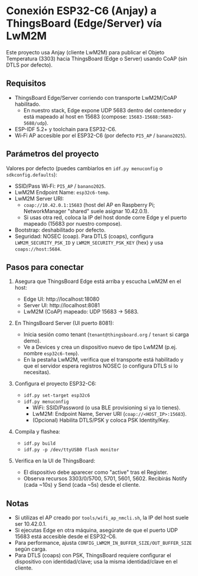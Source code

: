 # Conexión ESP32-C6 (Anjay) a ThingsBoard (Edge/Server) vía LwM2M

Este proyecto usa Anjay (cliente LwM2M) para publicar el Objeto Temperatura (3303) hacia ThingsBoard (Edge o Server) usando CoAP (sin DTLS por defecto).

## Requisitos
- ThingsBoard Edge/Server corriendo con transporte LwM2M/CoAP habilitado.
  - En nuestro stack, Edge expone UDP 5683 dentro del contenedor y está mapeado al host en 15683 (compose: `15683-15688:5683-5688/udp`).
- ESP-IDF 5.2+ y toolchain para ESP32-C6.
- Wi‑Fi AP accesible por el ESP32-C6 (por defecto `PI5_AP` / `banano2025`).

## Parámetros del proyecto
Valores por defecto (puedes cambiarlos en `idf.py menuconfig` o `sdkconfig.defaults`):
- SSID/Pass Wi‑Fi: `PI5_AP` / `banano2025`.
- LwM2M Endpoint Name: `esp32c6-temp`.
- LwM2M Server URI:
  - `coap://10.42.0.1:15683` (host del AP en Raspberry Pi; NetworkManager "shared" suele asignar 10.42.0.1).
  - Si usas otra red, coloca la IP del host donde corre Edge y el puerto mapeado (15683 por nuestro compose).
- Bootstrap: deshabilitado por defecto.
- Seguridad: NOSEC (coap). Para DTLS (coaps), configura `LWM2M_SECURITY_PSK_ID` y `LWM2M_SECURITY_PSK_KEY` (hex) y usa `coaps://host:5684`.

## Pasos para conectar
1) Asegura que ThingsBoard Edge está arriba y escucha LwM2M en el host:
   - Edge UI: http://localhost:18080
   - Server UI: http://localhost:8081
   - LwM2M (CoAP) mapeado: UDP 15683 → 5683.

2) En ThingsBoard Server (UI puerto 8081):
   - Inicia sesión como tenant (`tenant@thingsboard.org` / `tenant` si carga demo).
   - Ve a Devices y crea un dispositivo nuevo de tipo LwM2M (p.ej. nombre `esp32c6-temp`).
   - En la pestaña LwM2M, verifica que el transporte está habilitado y que el servidor espera registros NOSEC (o configura DTLS si lo necesitas).

3) Configura el proyecto ESP32-C6:
   - `idf.py set-target esp32c6`
   - `idf.py menuconfig`
     - WiFi: SSID/Password (o usa BLE provisioning si ya lo tienes).
     - LwM2M: Endpoint Name, Server URI (`coap://<HOST_IP>:15683`).
     - (Opcional) Habilita DTLS/PSK y coloca PSK Identity/Key.

4) Compila y flashea:
   - `idf.py build`
   - `idf.py -p /dev/ttyUSB0 flash monitor`

5) Verifica en la UI de ThingsBoard:
   - El dispositivo debe aparecer como "active" tras el Register.
   - Observa recursos 3303/0/5700, 5701, 5601, 5602. Recibirás Notify (cada ~10s) y Send (cada ~5s) desde el cliente.

## Notas
- Si utilizas el AP creado por `tools/wifi_ap_nmcli.sh`, la IP del host suele ser 10.42.0.1.
- Si ejecutas Edge en otra máquina, asegúrate de que el puerto UDP 15683 está accesible desde el ESP32-C6.
- Para performance, ajusta `CONFIG_LWM2M_IN_BUFFER_SIZE/OUT_BUFFER_SIZE` según carga.
- Para DTLS (coaps) con PSK, ThingsBoard requiere configurar el dispositivo con identidad/clave; usa la misma identidad/clave en el cliente.
